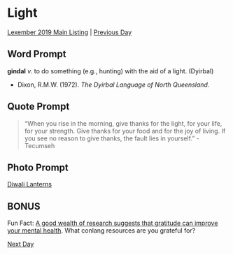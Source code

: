 # Light
[Lexember 2019 Main Listing](_prompts/r-conlangs/lexember/2019/toc_lex19.md) | [Previous Day](_prompts/r-conlangs/lexember/2019/prompts/w2/09.md)

## Word Prompt

**gindal** _v._ to do something (e.g., hunting) with the aid of a light. (Dyirbal)

+ Dixon, R.M.W. (1972). _The Dyirbal Language of North Queensland._

## Quote Prompt

> “When you rise in the morning, give thanks for the light, for your life, for your strength. Give thanks for your food and for the joy of living. If you see no reason to give thanks, the fault lies in yourself.” - Tecumseh

## Photo Prompt

[Diwali Lanterns](https://en.wikipedia.org/wiki/File:Diwali_lantern.jpg)

## BONUS

Fun Fact: [A good wealth of research suggests that gratitude can improve your mental health](https://greatergood.berkeley.edu/topic/gratitude/definition#why-practice-gratitude). What conlang resources are you grateful for?

[Next Day](_prompts/r-conlangs/lexember/2019/prompts/w2/11.md)
